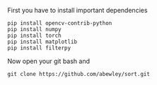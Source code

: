 First you have to install important dependencies

    pip install opencv-contrib-python
    pip install numpy
    pip install torch
    pip install matplotlib
    pip install filterpy

Now open your git bash and 

    git clone https://github.com/abewley/sort.git
